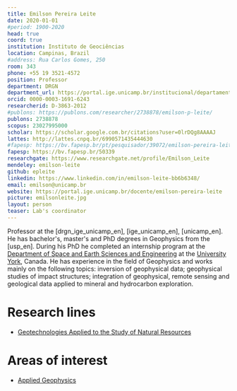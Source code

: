 ```yaml
---
title: Emilson Pereira Leite
date: 2020-01-01
#period: 1900-2020
head: true
coord: true
institution: Instituto de Geociências
location: Campinas, Brazil
#address: Rua Carlos Gomes, 250
room: 343
phone: +55 19 3521-4572
position: Professor
department: DRGN
department_url: https://portal.ige.unicamp.br/institucional/departamentos/dgrn
orcid: 0000-0003-1691-6243
researcherid: D-3863-2012
#publons: https://publons.com/researcher/2738878/emilson-p-leite/
publons: 2738878
scopus: 23027995000
scholar: https://scholar.google.com.br/citations?user=0lrDQg8AAAAJ
lattes: http://lattes.cnpq.br/6990571435444630
#fapesp: https://bv.fapesp.br/pt/pesquisador/39072/emilson-pereira-leite/
fapesp: https://bv.fapesp.br/50339
researchgate: https://www.researchgate.net/profile/Emilson_Leite
mendeley: emilson-leite
github: epleite
linkedin: https://www.linkedin.com/in/emilson-leite-bb6b6348/
email: emilson@unicamp.br
website: https://portal.ige.unicamp.br/docente/emilson-pereira-leite
picture: emilsonleite.jpg
layout: person
teaser: Lab's coordinator
---
```


Professor at the [drgn_ige_unicamp_en], [ige_unicamp_en], [unicamp_en].
He has bachelor's, master's and PhD degrees in Geophysics from the [usp_en].
During his PhD he completed an internship program at the
[Department of Space and Earth Sciences and Engineering](https://esse.lassonde.yorku.ca/)
at the [University York](https://www.yorku.ca/), Canada.
He has experience in the field of Geophysics and works mainly on the following
topics: inversion of geophysical data; geophysical studies of impact
structures; integration of geophysical, remote sensing and geological data
applied to mineral and hydrocarbon exploration.

# Research lines

<!--* [Geotecnologias aplicadas ao estudo dos recursos naturais](https://portal.ige.unicamp.br/linha-de-pesquisa/geotecnologias-aplicadas-ao-estudo-dos-recursos-naturais)-->

* [Geotechnologies Applied to the Study of Natural Resources](https://portal.ige.unicamp.br/en/linha-de-pesquisa/geotechnologies-applied-study-natural-resources)


# Areas of interest

<!--* [Geofísica Aplicada](https://portal.ige.unicamp.br/areas-de-interesse/geofisica-aplicada)-->

* [Applied Geophysics](https://portal.ige.unicamp.br/en/areas-interest/applied-geophysics)
